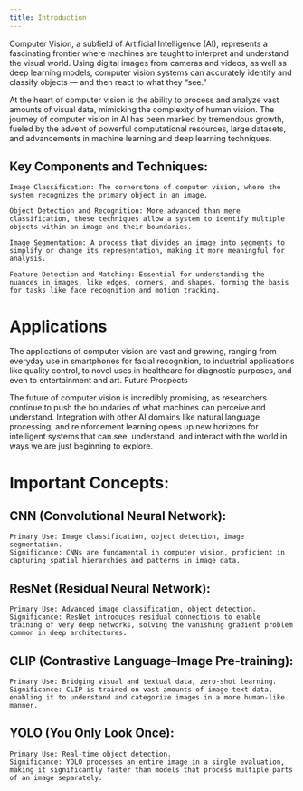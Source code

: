 ```yaml
---
title: Introduction
---
```




Computer Vision, a subfield of Artificial Intelligence (AI), represents a fascinating frontier where machines are taught to interpret and understand the visual world. Using digital images from cameras and videos, as well as deep learning models, computer vision systems can accurately identify and classify objects — and then react to what they “see.”

At the heart of computer vision is the ability to process and analyze vast amounts of visual data, mimicking the complexity of human vision. The journey of computer vision in AI has been marked by tremendous growth, fueled by the advent of powerful computational resources, large datasets, and advancements in machine learning and deep learning techniques.

## Key Components and Techniques:

    Image Classification: The cornerstone of computer vision, where the system recognizes the primary object in an image.

    Object Detection and Recognition: More advanced than mere classification, these techniques allow a system to identify multiple objects within an image and their boundaries.

    Image Segmentation: A process that divides an image into segments to simplify or change its representation, making it more meaningful for analysis.

    Feature Detection and Matching: Essential for understanding the nuances in images, like edges, corners, and shapes, forming the basis for tasks like face recognition and motion tracking.

# Applications

The applications of computer vision are vast and growing, ranging from everyday use in smartphones for facial recognition, to industrial applications like quality control, to novel uses in healthcare for diagnostic purposes, and even to entertainment and art.
Future Prospects

The future of computer vision is incredibly promising, as researchers continue to push the boundaries of what machines can perceive and understand. Integration with other AI domains like natural language processing, and reinforcement learning opens up new horizons for intelligent systems that can see, understand, and interact with the world in ways we are just beginning to explore.

# Important Concepts:

## CNN (Convolutional Neural Network):
    Primary Use: Image classification, object detection, image segmentation.
    Significance: CNNs are fundamental in computer vision, proficient in capturing spatial hierarchies and patterns in image data.

## ResNet (Residual Neural Network):
    Primary Use: Advanced image classification, object detection.
    Significance: ResNet introduces residual connections to enable training of very deep networks, solving the vanishing gradient problem common in deep architectures.

## CLIP (Contrastive Language–Image Pre-training):
    Primary Use: Bridging visual and textual data, zero-shot learning.
    Significance: CLIP is trained on vast amounts of image-text data, enabling it to understand and categorize images in a more human-like manner.

## YOLO (You Only Look Once):
    Primary Use: Real-time object detection.
    Significance: YOLO processes an entire image in a single evaluation, making it significantly faster than models that process multiple parts of an image separately.